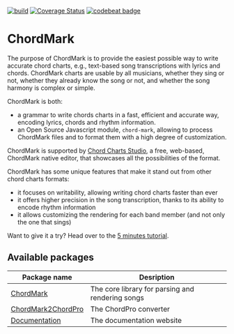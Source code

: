[![build](https://github.com/no-chris/chord-mark/actions/workflows/build.yml/badge.svg)](https://github.com/no-chris/chord-mark/actions/workflows/build.yml)
[![Coverage Status](https://coveralls.io/repos/github/no-chris/chord-mark/badge.svg?branch=master)](https://coveralls.io/github/no-chris/chord-mark?branch=master)
[![codebeat badge](https://codebeat.co/badges/00adfedf-2b24-4be2-aabc-8d34354c4ec3)](https://codebeat.co/projects/github-com-no-chris-chord-symbol-master)

# ChordMark

The purpose of ChordMark is to provide the easiest possible way to write accurate chord charts, e.g., text-based song transcriptions with lyrics and chords.
ChordMark charts are usable by all musicians, whether they sing or not, whether they already know the song or not, and whether the song harmony is complex or simple.

ChordMark is both:

-   a grammar to write chords charts in a fast, efficient and accurate way, encoding lyrics, chords and rhythm information.
-   an Open Source Javascript module, `chord-mark`, allowing to process ChordMark files and to format them with a high degree of customization.

ChordMark is supported by [Chord Charts Studio](https://chordmark.netlify.app/docs/chord-charts-studio/overview), a free, web-based, ChordMark native editor, that showcases all the possibilities of the format.

ChordMark has some unique features that make it stand out from other chord charts formats:

-   it focuses on writability, allowing writing chord charts faster than ever
-   it offers higher precision in the song transcription, thanks to its ability to encode rhythm information
-   it allows customizing the rendering for each band member (and not only the one that sings)

Want to give it a try? Head over to the [5 minutes tutorial](https://chordmark.netlify.app/docs/getting-started).

## Available packages

| Package name                                                                                            | Desription                                       |
| ------------------------------------------------------------------------------------------------------- | ------------------------------------------------ |
| [ChordMark](https://github.com/no-chris/chord-mark/tree/master/packages/chord-mark)                     | The core library for parsing and rendering songs |
| [ChordMark2ChordPro](https://github.com/no-chris/chord-mark/tree/master/packages/chord-mark-2-chordpro) | The ChordPro converter                           |
| [Documentation](https://github.com/no-chris/chord-mark/tree/master/packages/chord-mark-2-chordpro)      | The documentation website                        |
